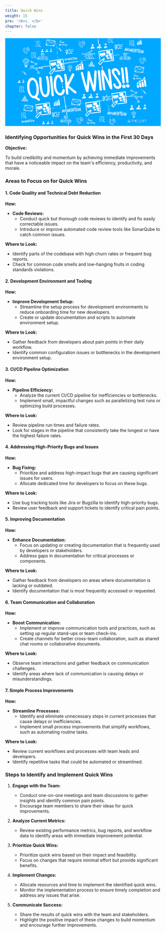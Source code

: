 ```yaml
---
title: Quick Wins
weight: 15
pre: '<b>c. </b>'
chapter: false
---
```


![Quick Win](images/quick-win.png)

### Identifying Opportunities for Quick Wins in the First 30 Days

**Objective:**

To build credibility and momentum by achieving immediate improvements that have a noticeable impact on the team's efficiency, productivity, and morale.

### Areas to Focus on for Quick Wins

#### 1. **Code Quality and Technical Debt Reduction**

**How:**
- **Code Reviews:**
  - Conduct quick but thorough code reviews to identify and fix easily correctable issues.
  - Introduce or improve automated code review tools like SonarQube to catch common issues.

**Where to Look:**
- Identify parts of the codebase with high churn rates or frequent bug reports.
- Check for common code smells and low-hanging fruits in coding standards violations.

#### 2. **Development Environment and Tooling**

**How:**
- **Improve Development Setup:**
  - Streamline the setup process for development environments to reduce onboarding time for new developers.
  - Create or update documentation and scripts to automate environment setup.

**Where to Look:**
- Gather feedback from developers about pain points in their daily workflow.
- Identify common configuration issues or bottlenecks in the development environment setup.

#### 3. **CI/CD Pipeline Optimization**

**How:**
- **Pipeline Efficiency:**
  - Analyze the current CI/CD pipeline for inefficiencies or bottlenecks.
  - Implement small, impactful changes such as parallelizing test runs or optimizing build processes.

**Where to Look:**
- Review pipeline run times and failure rates.
- Look for stages in the pipeline that consistently take the longest or have the highest failure rates.

#### 4. **Addressing High-Priority Bugs and Issues**

**How:**
- **Bug Fixing:**
  - Prioritize and address high-impact bugs that are causing significant issues for users.
  - Allocate dedicated time for developers to focus on these bugs.

**Where to Look:**
- Use bug tracking tools like Jira or Bugzilla to identify high-priority bugs.
- Review user feedback and support tickets to identify critical pain points.

#### 5. **Improving Documentation**

**How:**
- **Enhance Documentation:**
  - Focus on updating or creating documentation that is frequently used by developers or stakeholders.
  - Address gaps in documentation for critical processes or components.

**Where to Look:**
- Gather feedback from developers on areas where documentation is lacking or outdated.
- Identify documentation that is most frequently accessed or requested.

#### 6. **Team Communication and Collaboration**

**How:**
- **Boost Communication:**
  - Implement or improve communication tools and practices, such as setting up regular stand-ups or team check-ins.
  - Create channels for better cross-team collaboration, such as shared chat rooms or collaborative documents.

**Where to Look:**
- Observe team interactions and gather feedback on communication challenges.
- Identify areas where lack of communication is causing delays or misunderstandings.

#### 7. **Simple Process Improvements**

**How:**
- **Streamline Processes:**
  - Identify and eliminate unnecessary steps in current processes that cause delays or inefficiencies.
  - Implement small process improvements that simplify workflows, such as automating routine tasks.

**Where to Look:**
- Review current workflows and processes with team leads and developers.
- Identify repetitive tasks that could be automated or streamlined.

### Steps to Identify and Implement Quick Wins

1. **Engage with the Team:**
   - Conduct one-on-one meetings and team discussions to gather insights and identify common pain points.
   - Encourage team members to share their ideas for quick improvements.

2. **Analyze Current Metrics:**
   - Review existing performance metrics, bug reports, and workflow data to identify areas with immediate improvement potential.

3. **Prioritize Quick Wins:**
   - Prioritize quick wins based on their impact and feasibility.
   - Focus on changes that require minimal effort but provide significant benefits.

4. **Implement Changes:**
   - Allocate resources and time to implement the identified quick wins.
   - Monitor the implementation process to ensure timely completion and address any issues that arise.

5. **Communicate Success:**
   - Share the results of quick wins with the team and stakeholders.
   - Highlight the positive impact of these changes to build momentum and encourage further improvements.

